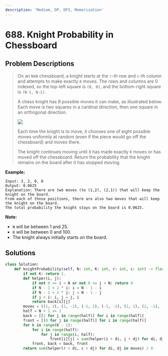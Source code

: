 ```yaml
---
description: 'Medium, DP, DFS, Memorization'
---
```


# 688. Knight Probability in Chessboard

## Problem Descriptions

> On an `N`x`N` chessboard, a knight starts at the `r`-th row and `c`-th column and attempts to make exactly `K` moves. The rows and columns are 0 indexed, so the top-left square is `(0, 0)`, and the bottom-right square is `(N-1, N-1)`.
>
> A chess knight has 8 possible moves it can make, as illustrated below. Each move is two squares in a cardinal direction, then one square in an orthogonal direction.
>
> ![](https://assets.leetcode.com/uploads/2018/10/12/knight.png)
>
> Each time the knight is to move, it chooses one of eight possible moves uniformly at random \(even if the piece would go off the chessboard\) and moves there.
>
> The knight continues moving until it has made exactly `K` moves or has moved off the chessboard. Return the probability that the knight remains on the board after it has stopped moving.

**Example:**

```text
Input: 3, 2, 0, 0
Output: 0.0625
Explanation: There are two moves (to (1,2), (2,1)) that will keep the knight on the board.
From each of those positions, there are also two moves that will keep the knight on the board.
The total probability the knight stays on the board is 0.0625.
```

**Note:**

* `N` will be between 1 and 25.
* `K` will be between 0 and 100.
* The knight always initially starts on the board.

## Solutions

```python
class Solution:
    def knightProbability(self, N: int, K: int, r: int, c: int) -> float:
        if not K: return 1.
        def helper(i, j):
            if not 0 <= i < N or not 0 <= j < N: return 0
            if N - 1 < 2 * i: i = N - 1 - i
            if N - 1 < 2 * j: j = N - 1 - j
            if j < i: i, j = j, i
            return back[i][j]
        moves = ((1, 2), (1, -2), (-1, 2), (-1, -2), (2, 1), (2, -1), (-2, 1), (-2, -1))
        half = N + 1 >> 1
        back = [[1 for j in range(half)] for i in range(half)]
        front = [[0 for j in range(half)] for i in range(half)]
        for k in range(K - 1):
            for i in range(half):
                for j in range(i, half):
                    front[i][j] = sum(helper(i + di, j + dj) for di, dj in moves) / 8
            front, back = back, front
        return sum(helper(r + di, c + dj) for di, dj in moves) / 8
```

